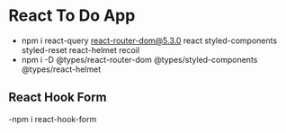 # React To Do App

- npm i react-query react-router-dom@5.3.0 react styled-components styled-reset react-helmet recoil
- npm i -D @types/react-router-dom @types/styled-components @types/react-helmet

## React Hook Form

-npm i react-hook-form

